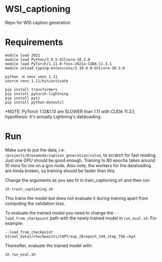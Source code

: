 # WSI_captioning
Repo for WSI caption generation

# Requirements

```
module load 2021
module load Python/3.9.5-GCCcore-10.3.0
module load PyTorch/1.11.0-foss-2021a-CUDA-11.3.1
module unload typing-extensions/3.10.0.0-GCCcore-10.3.0

python -m venv venv_1.11
source venv_1.11/bin/activate

pip install transformers
pip install pytorch-lightning
pip install pytz
pip install python-dateutil 
```

*NOTE: PyTorch 1.12&1.13 are SLOWER than 1.11 with CUDA 11.3.1; hypothesis: it's actually Lightning's dataloading.

# Run 

Make sure to put the data, i.e. ``/projects/0/examode/caption_generation/colon``, to scratch for fast reading. Just one GPU should be good enough. Training to 80 epochs takes around 10 mins for me on a gcn node. Also note, the workers for the dataloading are kinda broken, so training should be faster than this.

Change the arguments as you see fit in train_captioning.sh and then run
```
sh train_captioning.sh
```

This trains the model but does not evaluate it during training apart from computing the validation loss.

To evaluate the trained model you need to change the ``--load_from_checkpoint`` path with the newly trained model in ``run_eval.sh``.
For example:

```
--load_from_checkpoint ${root_data}/checkpoints/CAPT/exp_28/epoch_149_step_750.ckpt
```

Thereafter, evaluate the trained model with:

```
sh run_eval.sh
```